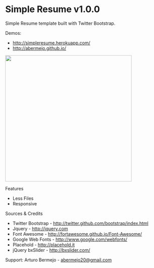 <h1>Simple Resume v1.0.0</h1>
Simple Resume template built with Twitter Bootstrap.

Demos:

- http://simpleresume.herokuapp.com/
- http://abermejo.github.io/

<img src="http://i.minus.com/ipvFcjz0Vk4J.png" height="400" alt="" >

Features

- Less Files
- Responsive

Sources & Credits

- Twitter Bootstrap - http://twitter.github.com/bootstrap/index.html
- Jquery - http://jquery.com
- Font Awesome - http://fortawesome.github.io/Font-Awesome/
- Google Web Fonts - http://www.google.com/webfonts/
- Placehold - http://placehold.it
- jQuery bxSlider - http://bxslider.com/

Support:
    Arturo Bermejo - abermejo20@gmail.com